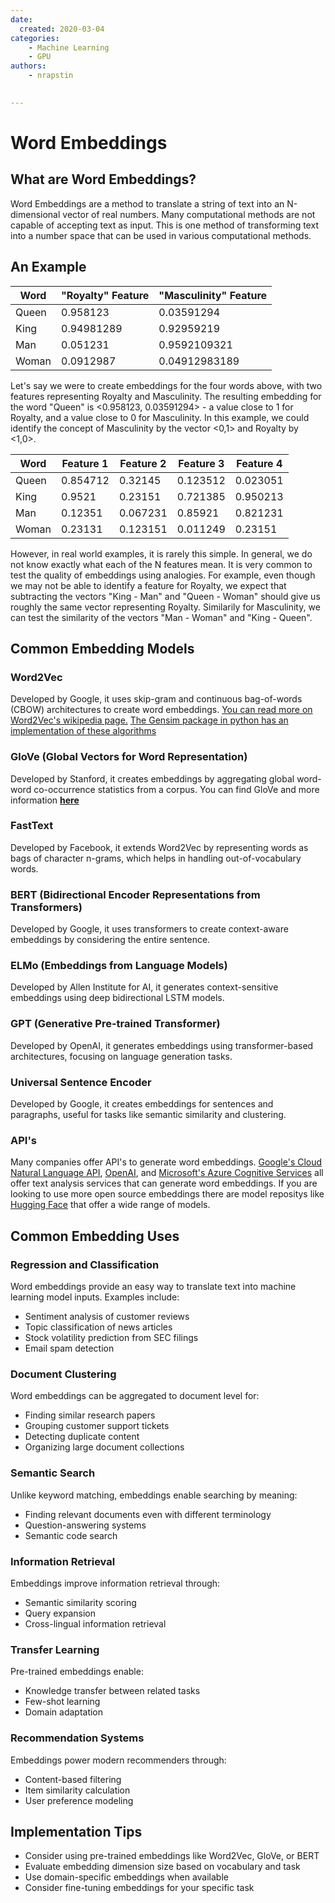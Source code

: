 ```yaml
---
date:
  created: 2020-03-04
categories:
    - Machine Learning
    - GPU
authors:
    - nrapstin

 
---
```


# Word Embeddings

## What are Word Embeddings?

Word Embeddings are a method to translate a string of text into an N-dimensional vector of real numbers.  Many computational methods are not capable of accepting text as input.  This is one method of transforming text into a number space that can be used in various computational methods.

## An Example

| Word  | "Royalty" Feature | "Masculinity" Feature |
| ----- | ----------------- | --------------------- |
| Queen | 0.958123          | 0.03591294            |
| King  | 0.94981289        | 0.92959219            |
| Man   | 0.051231          | 0.9592109321          |
| Woman | 0.0912987         | 0.04912983189         |

Let's say we were to create embeddings for the four words above, with two features representing Royalty and Masculinity.  The resulting embedding for the word "Queen" is <0.958123, 0.03591294> - a value close to 1 for Royalty, and a value close to 0 for Masculinity.  In this example, we could identify the concept of Masculinity by the vector <0,1> and Royalty by <1,0>.

| Word  | Feature 1 | Feature 2 | Feature 3 | Feature 4 |
| ----- | --------- | --------- | --------- | --------- |
| Queen | 0.854712  | 0.32145   | 0.123512  | 0.023051  |
| King  | 0.9521    | 0.23151   | 0.721385  | 0.950213  |
| Man   | 0.12351   | 0.067231  | 0.85921   | 0.821231  |
| Woman | 0.23131   | 0.123151  | 0.011249  | 0.23151   |

However, in real world examples, it is rarely this simple.  In general, we do not know exactly what each of the N features mean.  It is very common to test the quality of embeddings using analogies.  For example, even though we may not be able to identify a feature for Royalty, we expect that subtracting the vectors "King - Man" and "Queen - Woman" should give us roughly the same vector representing Royalty.  Similarily for Masculinity, we can test the similarity of the vectors "Man - Woman" and "King - Queen".  

## Common Embedding Models


### Word2Vec
Developed by Google, it uses skip-gram and continuous bag-of-words (CBOW) architectures to create word embeddings. [You can read more on Word2Vec's wikipedia page.](https://en.wikipedia.org/wiki/Word2vec) [The Gensim package in python has an implementation of these algorithms](https://radimrehurek.com/gensim/models/word2vec.html)

### GloVe (Global Vectors for Word Representation)
Developed by Stanford, it creates embeddings by aggregating global word-word co-occurrence statistics from a corpus. You can find GloVe and more information [**here**](https://nlp.stanford.edu/projects/glove/)

### FastText
Developed by Facebook, it extends Word2Vec by representing words as bags of character n-grams, which helps in handling out-of-vocabulary words.

### BERT (Bidirectional Encoder Representations from Transformers)
Developed by Google, it uses transformers to create context-aware embeddings by considering the entire sentence.

### ELMo (Embeddings from Language Models)
Developed by Allen Institute for AI, it generates context-sensitive embeddings using deep bidirectional LSTM models.

### GPT (Generative Pre-trained Transformer)
Developed by OpenAI, it generates embeddings using transformer-based architectures, focusing on language generation tasks.

### Universal Sentence Encoder
Developed by Google, it creates embeddings for sentences and paragraphs, useful for tasks like semantic similarity and clustering.

### API's

Many companies offer API's to generate word embeddings.  [Google's Cloud Natural Language API](https://cloud.google.com/vertex-ai/generative-ai/docs/embeddings/get-text-embeddings), [OpenAI](https://platform.openai.com/docs/guides/embeddings), and [Microsoft's Azure Cognitive Services](https://learn.microsoft.com/en-us/azure/ai-services/openai/how-to/embeddings?tabs=console) all offer text analysis services that can generate word embeddings. If you are looking to use more open source embeddings there are model repositys like [Hugging Face](https://huggingface.co/models) that offer a wide range of models.

## Common Embedding Uses

### Regression and Classification
Word embeddings provide an easy way to translate text into machine learning model inputs. Examples include:
- Sentiment analysis of customer reviews
- Topic classification of news articles
- Stock volatility prediction from SEC filings
- Email spam detection

### Document Clustering
Word embeddings can be aggregated to document level for:
- Finding similar research papers
- Grouping customer support tickets
- Detecting duplicate content
- Organizing large document collections

### Semantic Search
Unlike keyword matching, embeddings enable searching by meaning:
- Finding relevant documents even with different terminology
- Question-answering systems
- Semantic code search

### Information Retrieval
Embeddings improve information retrieval through:
- Semantic similarity scoring
- Query expansion
- Cross-lingual information retrieval

### Transfer Learning
Pre-trained embeddings enable:
- Knowledge transfer between related tasks
- Few-shot learning
- Domain adaptation

### Recommendation Systems
Embeddings power modern recommenders through:
- Content-based filtering
- Item similarity calculation
- User preference modeling

## Implementation Tips
- Consider using pre-trained embeddings like Word2Vec, GloVe, or BERT
- Evaluate embedding dimension size based on vocabulary and task
- Use domain-specific embeddings when available
- Consider fine-tuning embeddings for your specific task